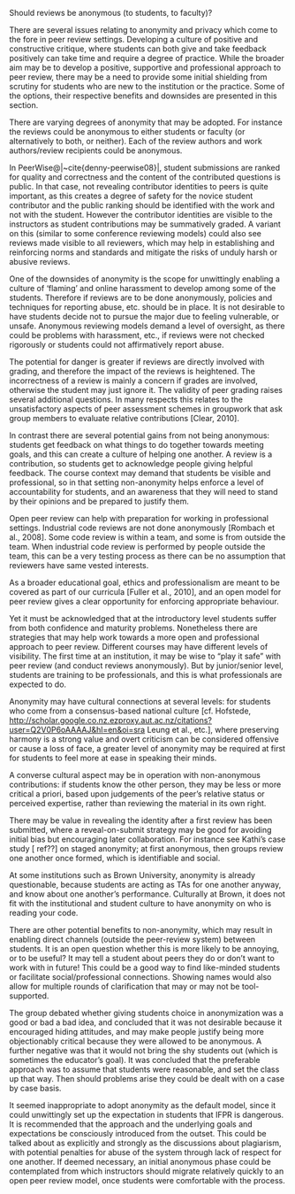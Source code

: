Should reviews be anonymous (to students, to faculty)?

There are several issues relating to anonymity and privacy which come to the fore in peer review settings.  Developing a culture of positive and constructive critique, where students can both give and take feedback positively can take time and require a degree of practice.  While the broader aim may be to develop a positive, supportive and professional approach to peer review, there may be a need to provide some initial shielding from scrutiny for students who are new to the institution or the practice.  Some of the options, their respective benefits and downsides are presented in this section.

There are varying degrees of anonymity that may be adopted.  For instance the reviews could be anonymous to either students or faculty (or alternatively to both, or neither). Each of the review authors and work authors/review recipients could be anonymous.  

In PeerWise@|~cite{denny-peerwise08}|, student submissions are ranked for quality and correctness and the content of the contributed questions is public.  In that case, not revealing contributor identities to peers is quite important, as this creates a degree of safety for the novice student contributor and the public ranking should be identified with the work and not with the student.  However the contributor identities are visible to the instructors as student contributions may be summatively graded.  A variant on this (similar to some conference reviewing models) could also see reviews made visible to all reviewers, which may help in establishing and reinforcing norms and standards and mitigate the risks of unduly harsh or abusive reviews. 

One of the downsides of anonymity is the scope for unwittingly enabling a culture of ‘flaming’ and online harassment to develop among some of the students.  Therefore if reviews are to be done anonymously, policies and techniques for reporting abuse, etc. should be in place.  It is not desirable to have students decide not to pursue the major due to feeling vulnerable, or unsafe.  Anonymous reviewing models demand a level of oversight, as there could be problems with harassment, etc., if reviews were not checked rigorously or students could not affirmatively report abuse.

The potential for danger is greater if reviews are directly involved with grading, and therefore the impact of the reviews is heightened. The incorrectness of a review is mainly a concern if grades are involved, otherwise the student may just ignore it.  The validity of peer grading raises several additional questions.  In many respects this relates to the unsatisfactory aspects of peer assessment schemes in groupwork that ask group members to evaluate relative contributions [Clear, 2010].

In contrast there are several potential gains from not being anonymous: students get feedback on what things to do together towards meeting goals, and this can create a culture of helping one another.  A review is a contribution, so students get to acknowledge people giving helpful feedback.  The course context may demand that students be visible and professional, so in that setting non-anonymity helps enforce a level of accountability for students, and an awareness that they will need to stand by their opinions and be prepared to justify them.  

Open peer review can help with preparation for working in professional settings. Industrial code reviews are not done anonymously [Rombach et al., 2008]. Some code review is within a team, and some is from outside the team.  When industrial code review is performed by people outside the team, this can be a very testing process as there can be no assumption that reviewers have same vested interests.  

As a broader educational goal, ethics and professionalism are meant to be covered as part of our curricula [Fuller et al., 2010], and an open model for peer review gives a clear opportunity for enforcing appropriate behaviour.  

Yet it must be acknowledged that at the introductory level students suffer from both confidence and maturity problems.  Nonetheless there are strategies that may help work towards a more open and professional approach to peer review.  Different courses may have different levels of visibility. The first time at an institution, it may be wise to “play it safe” with peer review (and conduct reviews anonymously).  But by junior/senior level, students are training to be professionals, and this is what professionals are expected to do.  

Anonymity may have cultural connections at several levels: for students who come from a consensus-based national culture [cf. Hofstede, http://scholar.google.co.nz.ezproxy.aut.ac.nz/citations?user=Q2V0P6oAAAAJ&hl=en&oi=sra Leung et al., etc.], where preserving harmony is a strong value and overt criticism can be considered offensive or cause a loss of face, a greater level of anonymity may be required at first for students to feel more at ease in speaking their minds.  

A converse cultural aspect may be in operation with non-anonymous contributions: if students know the other person, they may be less or more critical a priori, based upon judgements of the peer’s relative status or perceived expertise, rather than reviewing the material in its own right.

There may be value in revealing the identity after a first review has been submitted, where a reveal-on-submit strategy may be good for avoiding initial bias but encouraging later collaboration.  For instance see Kathi’s case study [ ref??] on staged anonymity; at first anonymous, then groups review one another once formed, which is identifiable and social.

At some institutions such as Brown University, anonymity is already questionable, because students are acting as TAs for one another anyway, and know about one another’s performance. Culturally at Brown, it does not fit with the institutional and student culture to have anonymity on who is reading your code.

There are other potential benefits to non-anonymity, which may result in enabling direct channels (outside the peer-review system) between students.  It is an open question whether this is more likely to be annoying, or to be useful? It may tell a student about peers they do or don’t want to work with in future! This could be a good way to find like-minded students or facilitate social/professional connections.  Showing names would also allow for multiple rounds of clarification that may or may not be tool-supported.

The group debated whether giving students choice in anonymization was a good or bad a bad idea, and concluded that it was not desirable because it encouraged hiding attitudes, and may make people justify being more objectionably critical because they were allowed to be anonymous.  A further negative was that it would not bring the shy students out (which is sometimes the educator’s goal).  It was concluded that the preferable approach was to assume that students were reasonable, and set the class up that way. Then should problems arise they could be dealt with on a case by case basis.  

It seemed inappropriate to adopt anonymity as the default model, since it could unwittingly set up the expectation in students that IFPR is dangerous.  It is recommended that the approach and the underlying goals and expectations be consciously introduced from the outset.  This could be talked about as explicitly and strongly as the discussions about plagiarism, with potential penalties for abuse of the system through lack of respect for one another. If deemed necessary, an initial anonymous phase could be contemplated from which instructors should migrate relatively quickly to an open peer review model, once students were comfortable with the process.



